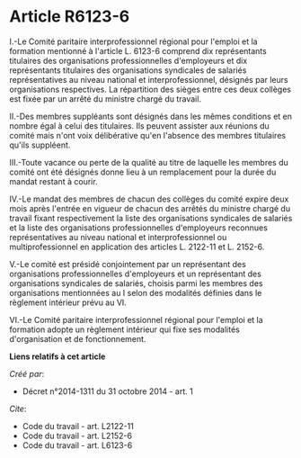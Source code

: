 # Article R6123-6

I.-Le Comité paritaire interprofessionnel régional pour l'emploi et la formation mentionné à l'article L. 6123-6 comprend dix
représentants titulaires des organisations professionnelles d'employeurs et dix représentants titulaires des organisations
syndicales de salariés représentatives au niveau national et interprofessionnel, désignés par leurs organisations
respectives. La répartition des sièges entre ces deux collèges est fixée par un arrêté du ministre chargé du travail. 

II.-Des membres suppléants sont désignés dans les mêmes conditions et en nombre égal à celui des titulaires. Ils peuvent
assister aux réunions du comité mais n'ont voix délibérative qu'en l'absence des membres titulaires qu'ils suppléent. 

III.-Toute vacance ou perte de la qualité au titre de laquelle les membres du comité ont été désignés donne lieu à un
remplacement pour la durée du mandat restant à courir. 

IV.-Le mandat des membres de chacun des collèges du comité expire deux mois après l'entrée en vigueur de chacun des arrêtés
du ministre chargé du travail fixant respectivement la liste des organisations syndicales de salariés et la liste des
organisations professionnelles d'employeurs reconnues représentatives au niveau national et interprofessionnel ou
multiprofessionnel en application des articles L. 2122-11 et L. 2152-6.

V.-Le comité est présidé conjointement par un représentant des organisations professionnelles d'employeurs et un représentant
des organisations syndicales de salariés, choisis parmi les membres des organisations mentionnées au I selon des modalités
définies dans le règlement intérieur prévu au VI. 

VI.-Le Comité paritaire interprofessionnel régional pour l'emploi et la formation adopte un règlement intérieur qui fixe ses
modalités d'organisation et de fonctionnement.

**Liens relatifs à cet article**

_Créé par_:

  - Décret n°2014-1311 du 31 octobre 2014 - art. 1

_Cite_:

  - Code du travail - art. L2122-11
  - Code du travail - art. L2152-6
  - Code du travail - art. L6123-6
